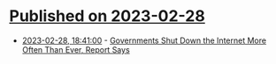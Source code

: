# [Published on 2023-02-28](index.md)

* [2023-02-28, 18:41:00](https://tech.slashdot.org/story/23/02/28/134238/governments-shut-down-the-internet-more-often-than-ever-report-says?utm_source=rss1.0mainlinkanon&utm_medium=feed) - [Governments Shut Down the Internet More Often Than Ever, Report Says](https://tech.slashdot.org/story/23/02/28/134238/governments-shut-down-the-internet-more-often-than-ever-report-says?utm_source=rss1.0mainlinkanon&utm_medium=feed)
